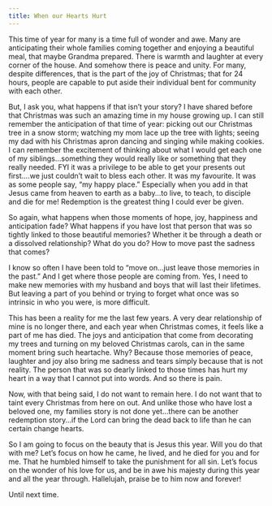```yaml
---
title: When our Hearts Hurt
---
```


This time of year for many is a time full of wonder and awe. Many are anticipating their whole families coming together and enjoying a beautiful meal, that maybe Grandma prepared. There is warmth and laughter at every corner of the house. And somehow there is peace and unity. For many, despite differences, that is the part of the joy of Christmas; that for 24 hours, people are capable to put aside their individual bent for community with each other.

But, I ask you, what happens if that isn’t your story? I have shared before that Christmas was such an amazing time in my house growing up. I can still remember the anticipation of that time of year: picking out our Christmas tree in a snow storm; watching my mom lace up the tree with lights; seeing my dad with his Christmas apron dancing and singing while making cookies. I can remember the excitement of thinking about what I would get each one of my siblings…something they would really like or something that they really needed. FYI it was a privilege to be able to get your presents out first….we just couldn’t wait to bless each other. It was my favourite. It was as some people say, “my happy place.” Especially when you add in that Jesus came from heaven to earth as a baby…to live, to teach, to disciple and die for me! Redemption is the greatest thing I could ever be given.

So again, what happens when those moments of hope, joy, happiness and anticipation fade? What happens if you have lost that person that was so tightly linked to those beautiful memories? Whether it be through a death or a dissolved relationship? What do you do? How to move past the sadness that comes?

I know so often I have been told to “move on…just leave those memories in the past.” And I get where those people are coming from. Yes, I need to make new memories with my husband and boys that will last their lifetimes. But leaving a part of you behind or trying to forget what once was so intrinsic in who you were, is more difficult.

This has been a reality for me the last few years. A very dear relationship of mine is no longer there, and each year when Christmas comes, it feels like a part of me has died. The joys and anticipation that come from decorating my trees and turning on my beloved Christmas carols, can in the same moment bring such heartache. Why? Because those memories of peace, laughter and joy also bring me sadness and tears simply because that is not reality. The person that was so dearly linked to those times has hurt my heart in a way that I cannot put into words. And so there is pain.

Now, with that being said, I do not want to remain here. I do not want that to taint every Christmas from here on out. And unlike those who have lost a beloved one, my families story is not done yet…there can be another redemption story…if the Lord can bring the dead back to life than he can certain change hearts.

So I am going to focus on the beauty that is Jesus this year. Will you do that with me? Let’s focus on how he came, he lived, and he died for you and for me. That he humbled himself to take the punishment for all sin. Let’s focus on the wonder of his love for us, and be in awe his majesty during this year and all the year through. Hallelujah, praise be to him now and forever!

Until next time.
